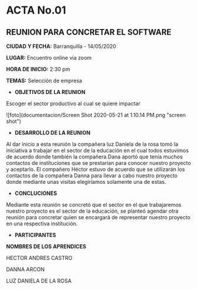 # ACTA No.01


## REUNION PARA CONCRETAR EL SOFTWARE

**CIUDAD Y FECHA:** Barranquilla - 14/05/2020

**LUGAR:** Encuentro online via zoom

**HORA DE INICIO:** 2:30 pm

**TEMAS:**  Selección de empresa

- **OBJETIVOS DE LA REUNION**

Escoger el sector productivo al cual se quiere impactar

![foto](documentacion/Screen Shot 2020-05-21 at 1.10.14 PM.png "screen shot")

- **DESARROLLO DE LA REUNION**

Al dar inicio a esta reunión la compañera luz Daniela de la rosa tomó la iniciativa a trabajar en el sector de la educación en el cual todos estuvimos de acuerdo donde también la compañera Dana aportó que tenía muchos contactos de instituciones que se prestarían para conocer nuestro proyecto y aceptarlo.
El compañero Héctor estuvo de acuerdo que se utilizarán los contactos de la compañera Danna para llevar a cabo nuestro proyecto donde mediante unas visitas elegiríamos solamente una de estas.

- **CONCLUCIONES**

Mediante esta reunión se concretó que el sector en el que trabajaremos nuestro proyecto es el sector de la educación, se planteó agendar otra reunión para concretar quien se encargará de representar nuestro proyecto en una respectiva institución.

- **PARTICIPANTES**

**NOMBRES DE LOS APRENDICES**  

HECTOR ANDRES CASTRO

DANNA ARCON

LUZ DANIELA DE LA ROSA
